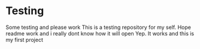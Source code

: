 # Testing
Some testing and please work
This is a testing repository for my self. Hope readme work and i really dont know how it will open 
Yep. It works and this is my first project 
